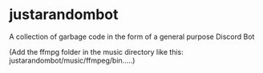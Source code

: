 # justarandombot

A collection of garbage code in the form of a general purpose Discord Bot

(Add the ffmpg folder in the music directory like this: justarandombot/music/ffmpeg/bin.....)
